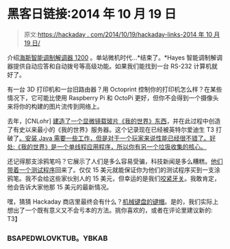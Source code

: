 # 黑客日链接:2014 年 10 月 19 日

> 原文:[https://hackaday . com/2014/10/19/hackaday-links-2014 年 10 月 19 日/](https://hackaday.com/2014/10/19/hackaday-links-october-19-2014/)

介绍[海斯智能调制解调器 1200](https://www.youtube.com/watch?v=jrzGLvmggIg) 。单站微机时代…*结束了。*Hayes 智能调制解调器提供自动应答和自动拨号等高级功能。如果我们能找到一台 RS-232 计算机就好了。

有一台 3D 打印机和一台旧路由器？用 Octoprint 控制你的打印机怎么样？在某些情况下，它可能比使用 Raspberry Pi 和 OctoPi 更好，但你不会得到一个摄像头来将你的构建的图片流传到网络上。

去年，[CNLohr] [建造了一个显微镜载玻片《我的世界》东西](http://hackaday.com/2013/02/18/cnlohrs-microscope-slide-linux-avr-minecraft-thing/)，并在此过程中创造了有史以来最小的《我的世界》服务器。这个记录现在已经被英特尔爱迪生 T3 打破了[。安装 Java 需要一些工作，但是对于一个玩家来说性能已经很不错了。好处:《我的世界》是一个单线程应用程序，所以你有另一个垃圾收集的核心。](https://communities.intel.com/message/257302#257302)

还记得那支涂鸦笔吗？它展示了人们是多么容易受骗，科技新闻是多么糟糕。[他们带着一个测试程序](https://getscribblepen.com/reserve.html)回来了。仅仅 15 美元就能保证你为他们的测试程序买到一支涂鸦笔。我不会给这些家伙别人的 15 美元，但幸运的是我们[咬紧牙关](http://drop-kicker.com/2014/10/scribble-pen-beta-program-persists-despite-double-shutdown/)。我敢肯定，他会告诉大家他那 15 美元的最新情况。

嘿，猜猜 Hackaday 商店里最终会有什么？[机械键盘的键帽](http://hackaday.io/project/1506-Hackaday-Cherry-MX-Keycaps)。是的，我们实际上想出了一个既有意义又不会亏本的方法。挑你喜欢的，或者在评论里建议新的:
T3】

### BSAPEDWLOVKTUB。YBKAB